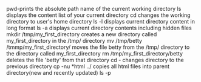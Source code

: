 pwd-prints the absolute path name of the current working directory
ls      displays the content list of your current directory
cd      changes the working directory to user's home directory
ls -l   displays current directory content in long format
ls -a   displays current directory contents including hidden files
mkdir /tmp/my_first_directory     creates a new directory called my_first_directory in the /tmp/ directory
mv /tmp/betty /tmmp/my_first_directory/      moves the file betty from the /tmp/ directory to the directory called my_first_directory
rm /tmp/my_first_directory/betty      deletes the file 'betty' from that directory
cd - changes directory to the previous directory
cp -nu *html ../    copies all html files into parent directory(new and recently updated)
ls -p 
